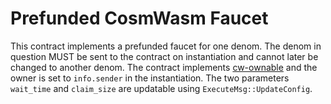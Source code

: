 # Prefunded CosmWasm Faucet

This contract implements a prefunded faucet for one denom. The denom in question MUST be sent to the contract on instantiation and cannot later be changed to another denom. The contract implements [cw-ownable](https://github.com/larry0x/cw-plus-plus/tree/main/packages/ownable) and the owner is set to `info.sender` in the instantiation. The two parameters `wait_time` and `claim_size` are updatable using `ExecuteMsg::UpdateConfig`.

